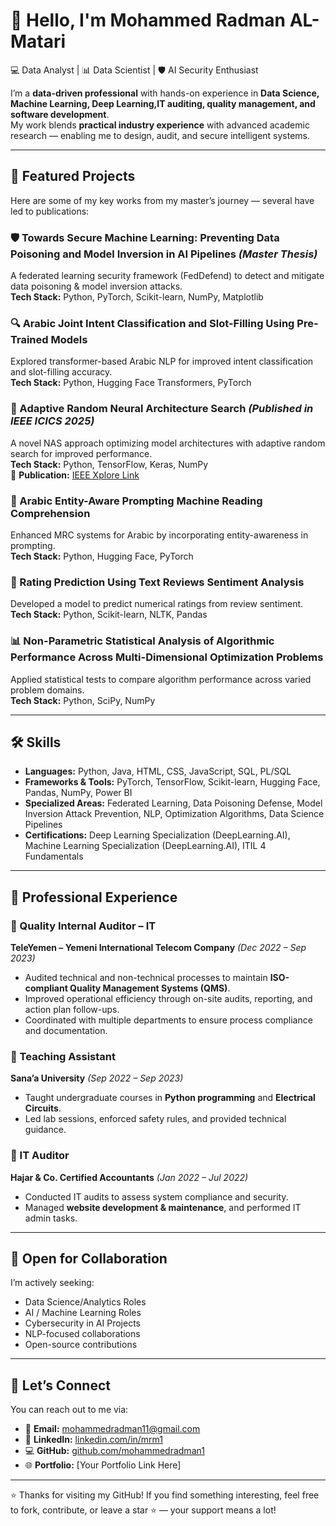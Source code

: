 # 👋 Hello, I'm Mohammed Radman AL-Matari
💻 Data Analyst | 📊 Data Scientist | 🛡️ AI Security Enthusiast

I’m a **data-driven professional** with hands-on experience in **Data Science, Machine Learning, Deep Learning,IT auditing, quality management, and software development**.  
My work blends **practical industry experience** with advanced academic research — enabling me to design, audit, and secure intelligent systems.

---

## 🚀 Featured Projects
Here are some of my key works from my master’s journey — several have led to publications:

### 🛡️ Towards Secure Machine Learning: Preventing Data Poisoning and Model Inversion in AI Pipelines *(Master Thesis)*
A federated learning security framework (FedDefend) to detect and mitigate data poisoning & model inversion attacks.  
**Tech Stack:** Python, PyTorch, Scikit-learn, NumPy, Matplotlib  

### 🔍 Arabic Joint Intent Classification and Slot-Filling Using Pre-Trained Models
Explored transformer-based Arabic NLP for improved intent classification and slot-filling accuracy.  
**Tech Stack:** Python, Hugging Face Transformers, PyTorch  

### 🧠 Adaptive Random Neural Architecture Search *(Published in IEEE ICICS 2025)*  
A novel NAS approach optimizing model architectures with adaptive random search for improved performance.  
**Tech Stack:** Python, TensorFlow, Keras, NumPy  
📄 **Publication:** [IEEE Xplore Link](https://ieeexplore.ieee.org/document/11073105)  


### 📖 Arabic Entity-Aware Prompting Machine Reading Comprehension
Enhanced MRC systems for Arabic by incorporating entity-awareness in prompting.  
**Tech Stack:** Python, Hugging Face, PyTorch  

### 💬 Rating Prediction Using Text Reviews Sentiment Analysis
Developed a model to predict numerical ratings from review sentiment.  
**Tech Stack:** Python, Scikit-learn, NLTK, Pandas  

### 📊 Non-Parametric Statistical Analysis of Algorithmic Performance Across Multi-Dimensional Optimization Problems
Applied statistical tests to compare algorithm performance across varied problem domains.  
**Tech Stack:** Python, SciPy, NumPy  

---

## 🛠️ Skills
- **Languages:** Python, Java, HTML, CSS, JavaScript, SQL, PL/SQL  
- **Frameworks & Tools:** PyTorch, TensorFlow, Scikit-learn, Hugging Face, Pandas, NumPy, Power BI  
- **Specialized Areas:** Federated Learning, Data Poisoning Defense, Model Inversion Attack Prevention, NLP, Optimization Algorithms, Data Science Pipelines  
- **Certifications:** Deep Learning Specialization (DeepLearning.AI), Machine Learning Specialization (DeepLearning.AI), ITIL 4 Fundamentals  

---

## 💼 Professional Experience

### 📌 Quality Internal Auditor – IT  
**TeleYemen – Yemeni International Telecom Company** *(Dec 2022 – Sep 2023)*  
- Audited technical and non-technical processes to maintain **ISO-compliant Quality Management Systems (QMS)**.  
- Improved operational efficiency through on-site audits, reporting, and action plan follow-ups.  
- Coordinated with multiple departments to ensure process compliance and documentation.  

### 📌 Teaching Assistant  
**Sana’a University** *(Sep 2022 – Sep 2023)*  
- Taught undergraduate courses in **Python programming** and **Electrical Circuits**.  
- Led lab sessions, enforced safety rules, and provided technical guidance.  

### 📌 IT Auditor  
**Hajar & Co. Certified Accountants** *(Jan 2022 – Jul 2022)*  
- Conducted IT audits to assess system compliance and security.  
- Managed **website development & maintenance**, and performed IT admin tasks. 


---

## 🤝 Open for Collaboration
I’m actively seeking:
- Data Science/Analytics Roles
- AI / Machine Learning Roles  
- Cybersecurity in AI Projects  
- NLP-focused collaborations  
- Open-source contributions

---
## 🤝 Let’s Connect  
You can reach out to me via:  

- 📧 **Email:** mohammedradman11@gmail.com  
- 🔗 **LinkedIn:** [linkedin.com/in/mrm1](https://www.linkedin.com/in/mrm1/)  
- 💻 **GitHub:** [github.com/mohammedradman1](https://github.com/mohammedradman1)  
- 🌐 **Portfolio:** [Your Portfolio Link Here]  
---

⭐️ Thanks for visiting my GitHub! If you find something interesting, feel free to fork, contribute, or leave a star ⭐️ — your support means a lot!  

